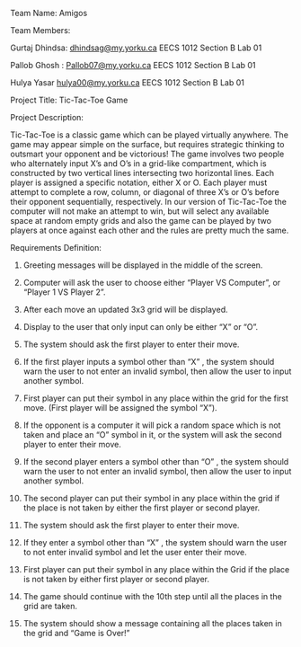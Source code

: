 Team Name:	Amigos

Team Members:

Gurtaj Dhindsa: dhindsag@my.yorku.ca EECS 1012 Section B Lab 01
 
Pallob Ghosh : Pallob07@my.yorku.ca EECS 1012 Section B Lab 01

Hulya Yasar hulya00@my.yorku.ca EECS 1012 Section B Lab 01 





Project Title: Tic-Tac-Toe Game


Project Description:

Tic-Tac-Toe is a classic game which can be played virtually anywhere. The game may appear simple on the surface, but requires strategic thinking to outsmart your opponent and be victorious! The game involves two people who alternately input X’s and O’s in a grid-like compartment, which is constructed by two vertical lines intersecting two horizontal lines. Each player is assigned a specific notation, either X or O. Each player must attempt to complete a row, column, or diagonal of three X’s or O’s before their opponent sequentially, respectively. In our version of Tic-Tac-Toe the computer will not make an attempt to win, but will select any available space at random empty grids and also the game can be played by two players at once against each other and the rules are pretty much the same.






Requirements Definition:

1. Greeting messages will be displayed in the middle of the screen.

2. Computer will ask the user to choose either “Player VS Computer”, or “Player 1 VS Player 2”. 

3. After each move an updated 3x3 grid will be displayed.

4. Display to the user that only input can only be either “X” or “O”.

5. The system should ask the first player to enter their move.

6. If the first player inputs a symbol other than “X” , the system should warn the user to not enter an invalid symbol, then allow the user to input another symbol.

7. First player can put their symbol in any place within the grid for the first move. (First player will be assigned the symbol “X”).

8. If the opponent is a computer it will pick a random space which is not taken and place an “O” symbol in it, or the system will ask the second player to enter their move.

9. If the second player enters a symbol other than “O” , the system should warn the user to not enter an invalid symbol, then allow the user to input another symbol.

10. The second player can put their symbol in any place within the grid if the place is not taken by either the first player or second player.

11. The system should ask the first player to enter their move.

12. If they enter a symbol other than “X” , the system should warn the user to not enter invalid symbol and let the user enter their move.

13. First player can put their symbol in any place within the Grid if the place is not taken by either first player or second player.

14. The game should continue with the 10th step until all the places in the grid are taken. 

15. The system should show a message containing all the places taken in the grid and “Game is Over!”
